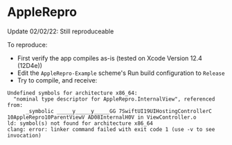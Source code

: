 # AppleRepro

Update 02/02/22: Still reproduceable

To reproduce:

- First verify the app compiles as-is (tested on Xcode Version 12.4 (12D4e))
- Edit the `AppleRepro-Example` scheme's Run build configuration to `Release`
- Try to compile, and receive:

```
Undefined symbols for architecture x86_64:
  "nominal type descriptor for AppleRepro.InternalView", referenced from:
      _symbolic _____y_____y_____GG 7SwiftUI19UIHostingControllerC 10AppleRepro10ParentViewV AD08InternalH0V in ViewController.o
ld: symbol(s) not found for architecture x86_64
clang: error: linker command failed with exit code 1 (use -v to see invocation)
```
